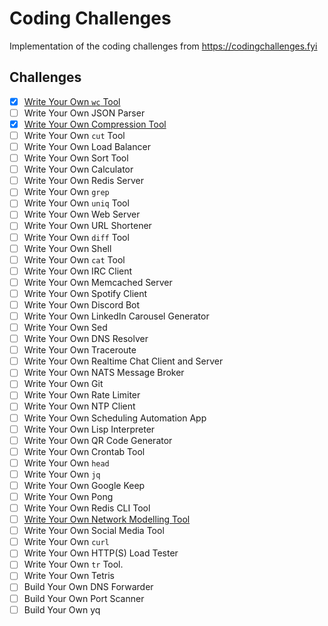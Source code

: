 # Coding Challenges

Implementation of the coding challenges from https://codingchallenges.fyi

## Challenges

- [x] [Write Your Own `wc` Tool](./wc)
- [ ] Write Your Own JSON Parser
- [x] [Write Your Own Compression Tool](./press)
- [ ] Write Your Own `cut` Tool
- [ ] Write Your Own Load Balancer
- [ ] Write Your Own Sort Tool
- [ ] Write Your Own Calculator
- [ ] Write Your Own Redis Server
- [ ] Write Your Own `grep`
- [ ] Write Your Own `uniq` Tool
- [ ] Write Your Own Web Server
- [ ] Write Your Own URL Shortener
- [ ] Write Your Own `diff` Tool
- [ ] Write Your Own Shell
- [ ] Write Your Own `cat` Tool
- [ ] Write Your Own IRC Client
- [ ] Write Your Own Memcached Server
- [ ] Write Your Own Spotify Client
- [ ] Write Your Own Discord Bot
- [ ] Write Your Own LinkedIn Carousel Generator
- [ ] Write Your Own Sed
- [ ] Write Your Own DNS Resolver
- [ ] Write Your Own Traceroute
- [ ] Write Your Own Realtime Chat Client and Server
- [ ] Write Your Own NATS Message Broker
- [ ] Write Your Own Git
- [ ] Write Your Own Rate Limiter
- [ ] Write Your Own NTP Client
- [ ] Write Your Own Scheduling Automation App
- [ ] Write Your Own Lisp Interpreter
- [ ] Write Your Own QR Code Generator
- [ ] Write Your Own Crontab Tool
- [ ] Write Your Own `head`
- [ ] Write Your Own `jq`
- [ ] Write Your Own Google Keep
- [ ] Write Your Own Pong
- [ ] Write Your Own Redis CLI Tool
- [ ] [Write Your Own Network Modelling Tool](./net-modeller/)
- [ ] Write Your Own Social Media Tool
- [ ] Write Your Own `curl`
- [ ] Write Your Own HTTP(S) Load Tester
- [ ] Write Your Own `tr` Tool.
- [ ] Write Your Own Tetris
- [ ] Build Your Own DNS Forwarder
- [ ] Build Your Own Port Scanner
- [ ] Build Your Own yq